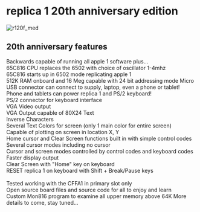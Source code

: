 # replica 1 20th anniversary edition

![r120f_med](https://github.com/Retrotink/replica-1-20/assets/121696513/ee1f9c28-5536-46eb-8057-22ee35c1917a)


## 20th anniversary features
Backwards capable of running all apple 1 software plus...<br>
65C816 CPU replaces the 6502 with choice of oscillator 1-4mhz<br>
65C816 starts up in 6502 mode replicating apple 1<br>
512K RAM onboard and 16 Meg capable with 24 bit addressing mode
Micro USB connector can connect to supply, laptop, even a phone or tablet!<br>
Phone and tablets can power replica 1 and PS/2 keyboard!<br>
PS/2 connector for keyboard interface<br>
VGA Video output<br>
VGA Output capable of 80X24 Text<br>
Inverse Characters<br>
Several Text Colors for screen (only 1 main color for entire screen)<br>
Capable of plotting on screen in location X, Y<br>
Home cursor and Clear Screen functions built in with simple control codes<br>
Several cursor modes including no cursor<br>
Cursor and screen modes controlled by control codes and keyboard codes<br>
Faster display output <br>
Clear Screen with "Home" key on keyboard<br>
RESET replica 1 on keyboard with Shift + Break/Pause keys<br>
<br>
Tested working with the CFFA1 in primary slot only<br>
Open source board files and source code for all to enjoy and learn<br>
Custom Mon816 program to examine all upper memory above 64K
More details to come, stay tuned... 
